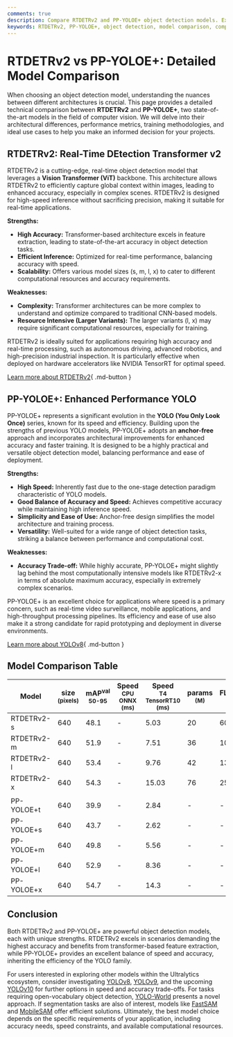 ```yaml
---
comments: true
description: Compare RTDETRv2 and PP-YOLOE+ object detection models. Explore differences in architecture, accuracy, and performance to choose the best fit.
keywords: RTDETRv2, PP-YOLOE+, object detection, model comparison, computer vision, real-time detection, YOLO models, transformer, performance analysis
---
```


# RTDETRv2 vs PP-YOLOE+: Detailed Model Comparison

When choosing an object detection model, understanding the nuances between different architectures is crucial. This page provides a detailed technical comparison between **RTDETRv2** and **PP-YOLOE+**, two state-of-the-art models in the field of computer vision. We will delve into their architectural differences, performance metrics, training methodologies, and ideal use cases to help you make an informed decision for your projects.

<script async src="https://cdn.jsdelivr.net/npm/chart.js@3.9.1/dist/chart.min.js"></script>
<script defer src="../../javascript/benchmark.js"></script>

<canvas id="modelComparisonChart" width="1024" height="400" active-models='["RTDETRv2", "PP-YOLOE+"]'></canvas>

## RTDETRv2: Real-Time DEtection Transformer v2

RTDETRv2 is a cutting-edge, real-time object detection model that leverages a **Vision Transformer (ViT)** backbone. This architecture allows RTDETRv2 to efficiently capture global context within images, leading to enhanced accuracy, especially in complex scenes. RTDETRv2 is designed for high-speed inference without sacrificing precision, making it suitable for real-time applications.

**Strengths:**

- **High Accuracy:** Transformer-based architecture excels in feature extraction, leading to state-of-the-art accuracy in object detection tasks.
- **Efficient Inference:** Optimized for real-time performance, balancing accuracy with speed.
- **Scalability:** Offers various model sizes (s, m, l, x) to cater to different computational resources and accuracy requirements.

**Weaknesses:**

- **Complexity:** Transformer architectures can be more complex to understand and optimize compared to traditional CNN-based models.
- **Resource Intensive (Larger Variants):** The larger variants (l, x) may require significant computational resources, especially for training.

RTDETRv2 is ideally suited for applications requiring high accuracy and real-time processing, such as autonomous driving, advanced robotics, and high-precision industrial inspection. It is particularly effective when deployed on hardware accelerators like NVIDIA TensorRT for optimal speed.

[Learn more about RTDETRv2](https://docs.ultralytics.com/models/rtdetr/){ .md-button }

## PP-YOLOE+: Enhanced Performance YOLO

PP-YOLOE+ represents a significant evolution in the **YOLO (You Only Look Once)** series, known for its speed and efficiency. Building upon the strengths of previous YOLO models, PP-YOLOE+ adopts an **anchor-free** approach and incorporates architectural improvements for enhanced accuracy and faster training. It is designed to be a highly practical and versatile object detection model, balancing performance and ease of deployment.

**Strengths:**

- **High Speed:** Inherently fast due to the one-stage detection paradigm characteristic of YOLO models.
- **Good Balance of Accuracy and Speed:** Achieves competitive accuracy while maintaining high inference speed.
- **Simplicity and Ease of Use:** Anchor-free design simplifies the model architecture and training process.
- **Versatility:** Well-suited for a wide range of object detection tasks, striking a balance between performance and computational cost.

**Weaknesses:**

- **Accuracy Trade-off:** While highly accurate, PP-YOLOE+ might slightly lag behind the most computationally intensive models like RTDETRv2-x in terms of absolute maximum accuracy, especially in extremely complex scenarios.

PP-YOLOE+ is an excellent choice for applications where speed is a primary concern, such as real-time video surveillance, mobile applications, and high-throughput processing pipelines. Its efficiency and ease of use also make it a strong candidate for rapid prototyping and deployment in diverse environments.

[Learn more about YOLOv8](https://docs.ultralytics.com/models/yolov8/){ .md-button }

## Model Comparison Table

| Model      | size<br><sup>(pixels) | mAP<sup>val<br>50-95 | Speed<br><sup>CPU ONNX<br>(ms) | Speed<br><sup>T4 TensorRT10<br>(ms) | params<br><sup>(M) | FLOPs<br><sup>(B) |
| ---------- | --------------------- | -------------------- | ------------------------------ | ----------------------------------- | ------------------ | ----------------- |
| RTDETRv2-s | 640                   | 48.1                 | -                              | 5.03                                | 20                 | 60                |
| RTDETRv2-m | 640                   | 51.9                 | -                              | 7.51                                | 36                 | 100               |
| RTDETRv2-l | 640                   | 53.4                 | -                              | 9.76                                | 42                 | 136               |
| RTDETRv2-x | 640                   | 54.3                 | -                              | 15.03                               | 76                 | 259               |
|            |                       |                      |                                |                                     |                    |                   |
| PP-YOLOE+t | 640                   | 39.9                 | -                              | 2.84                                | -                  | -                 |
| PP-YOLOE+s | 640                   | 43.7                 | -                              | 2.62                                | -                  | -                 |
| PP-YOLOE+m | 640                   | 49.8                 | -                              | 5.56                                | -                  | -                 |
| PP-YOLOE+l | 640                   | 52.9                 | -                              | 8.36                                | -                  | -                 |
| PP-YOLOE+x | 640                   | 54.7                 | -                              | 14.3                                | -                  | -                 |

## Conclusion

Both RTDETRv2 and PP-YOLOE+ are powerful object detection models, each with unique strengths. RTDETRv2 excels in scenarios demanding the highest accuracy and benefits from transformer-based feature extraction, while PP-YOLOE+ provides an excellent balance of speed and accuracy, inheriting the efficiency of the YOLO family.

For users interested in exploring other models within the Ultralytics ecosystem, consider investigating [YOLOv8](https://docs.ultralytics.com/models/yolov8/), [YOLOv9](https://docs.ultralytics.com/models/yolov9/), and the upcoming [YOLOv10](https://docs.ultralytics.com/models/yolov10/) for further options in speed and accuracy trade-offs. For tasks requiring open-vocabulary object detection, [YOLO-World](https://docs.ultralytics.com/models/yolo-world/) presents a novel approach. If segmentation tasks are also of interest, models like [FastSAM](https://docs.ultralytics.com/models/fast-sam/) and [MobileSAM](https://docs.ultralytics.com/models/mobile-sam/) offer efficient solutions. Ultimately, the best model choice depends on the specific requirements of your application, including accuracy needs, speed constraints, and available computational resources.